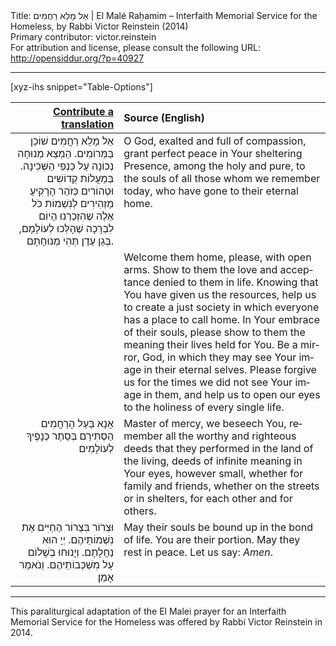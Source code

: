 <html>
<head></head>
<body>
Title: אֵל מָלֵא רַחֲמִים | El Malé Raḥamim – Interfaith Memorial Service for the Homeless, by Rabbi Victor Reinstein (2014)<br />
Primary contributor: victor.reinstein<br />
For attribution and license, please consult the following URL: <a href="http://opensiddur.org/?p=40927">http://opensiddur.org/?p=40927</a>
<p />
<hr />

[xyz-ihs snippet="Table-Options"]<table style="margin-left: auto; margin-right: auto;" class="draggable">
<thead><tr><th id="x" style="text-align: right;"><a href="/translate/" target="_blank" rel="noopener">Contribute a translation</a></th><th style="text-align: left;">Source (English)</th></tr></thead>
<tbody>
<tr><td style="vertical-align:top;">
<div class="liturgy" lang="he" style="text-align: right;">
אֵל מָלֵא רַחֲמִים שׁוֹכֵן בַּמְּרוֹמִים. 
הַמְצֵא מְנוּחָה נְכוֹנָה עַל כַּנְפֵי הַשְּׁכִינָה. 
בְּמַעֲלוֹת קְדוֹשִׁים וּטְהוֹרִים כְּזֹהַר הָרָקִיעַ מַזְהִירִים 
לְנִשְׁמוֹת כֹּל אֵלֶה שֶהִזְכַרְנוּ הַיוֹם 
לִבְרָכָה שֶׁהָלְּכוּ לְעוֹלָמָם, בְּגַן עֵדֶן תְּהִי מְנוּחָתָם. 
</div></td>

<td style="vertical-align:top;">
<div class="english" lang="en" style="text-align: left;">
O God, exalted and full of compassion, 
grant perfect peace in Your sheltering Presence, 
among the holy and pure, 
to the souls of all those whom we remember today, 
who have gone to their eternal home. 
</div></td></tr>


<tr><td style="vertical-align:top;">
<div class="liturgy" lang="he" style="text-align: right;">

</div></td>

<td style="vertical-align:top;">
<div class="english" lang="en" style="text-align: left;">
Welcome them home, please, with open arms. 
Show to them the love and acceptance denied to them in life. 
Knowing that You have given us the resources, 
help us to create a just society in which everyone has a place to call home. 
In Your embrace of their souls, please show to them 
the meaning their lives held for You. 
Be a mirror, God, in which they may see Your image in their eternal selves. 
Please forgive us for the times we did not see Your image in them, 
and help us to open our eyes to the holiness of every single life. 
</div></td></tr>


<tr><td style="vertical-align:top;">
<div class="liturgy" lang="he" style="text-align: right;">
אָנָא בַּעַל הָרַחֲמִים הַסְתִּירֵם בְּסֵתֶר כְּנָפֶיךָ לְעוֹלָמִים 
</div></td>

<td style="vertical-align:top;">
<div class="english" lang="en" style="text-align: left;">
Master of mercy, we beseech You, 
remember all the worthy and righteous deeds 
that they performed in the land of the living, 
deeds of infinite meaning in Your eyes, however small, 
whether for family and friends, 
whether on the streets or in shelters, 
for each other and for others. 
</div></td></tr>


<tr><td style="vertical-align:top;">
<div class="liturgy" lang="he" style="text-align: right;">
וּצְרוֹר בִּצְרוֹר הַחַיִּים אֶת נִשְׁמוֹתֵיהֶם. 
יְיָ הוּא נַחֲלָתָם. 
וְיָנוּחוּ בְשָׁלוֹם עַל מִשְׁכְּבוֹתֵיהֶם. 
וְנֹאמַר אָמֵן׃
</div></td>

<td style="vertical-align:top;">
<div class="english" lang="en" style="text-align: left;">
May their souls be bound up in the bond of life. 
You are their portion. 
May they rest in peace. 
Let us say: <em>Amen</em>.
</div></td></tr>
</tbody></table>

<hr />

This paraliturgical adaptation of the El Malei prayer for an Interfaith Memorial Service for the Homeless was offered by Rabbi Victor Reinstein in 2014.

&nbsp;
</body>
</html>